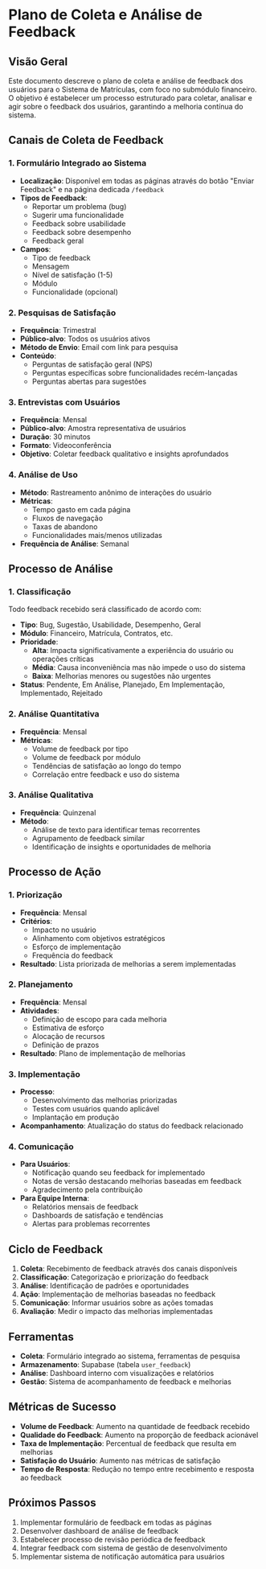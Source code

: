 # Plano de Coleta e Análise de Feedback

## Visão Geral

Este documento descreve o plano de coleta e análise de feedback dos usuários para o Sistema de Matrículas, com foco no submódulo financeiro. O objetivo é estabelecer um processo estruturado para coletar, analisar e agir sobre o feedback dos usuários, garantindo a melhoria contínua do sistema.

## Canais de Coleta de Feedback

### 1. Formulário Integrado ao Sistema

- **Localização**: Disponível em todas as páginas através do botão "Enviar Feedback" e na página dedicada `/feedback`
- **Tipos de Feedback**:
  - Reportar um problema (bug)
  - Sugerir uma funcionalidade
  - Feedback sobre usabilidade
  - Feedback sobre desempenho
  - Feedback geral
- **Campos**:
  - Tipo de feedback
  - Mensagem
  - Nível de satisfação (1-5)
  - Módulo
  - Funcionalidade (opcional)

### 2. Pesquisas de Satisfação

- **Frequência**: Trimestral
- **Público-alvo**: Todos os usuários ativos
- **Método de Envio**: Email com link para pesquisa
- **Conteúdo**:
  - Perguntas de satisfação geral (NPS)
  - Perguntas específicas sobre funcionalidades recém-lançadas
  - Perguntas abertas para sugestões

### 3. Entrevistas com Usuários

- **Frequência**: Mensal
- **Público-alvo**: Amostra representativa de usuários
- **Duração**: 30 minutos
- **Formato**: Videoconferência
- **Objetivo**: Coletar feedback qualitativo e insights aprofundados

### 4. Análise de Uso

- **Método**: Rastreamento anônimo de interações do usuário
- **Métricas**:
  - Tempo gasto em cada página
  - Fluxos de navegação
  - Taxas de abandono
  - Funcionalidades mais/menos utilizadas
- **Frequência de Análise**: Semanal

## Processo de Análise

### 1. Classificação

Todo feedback recebido será classificado de acordo com:

- **Tipo**: Bug, Sugestão, Usabilidade, Desempenho, Geral
- **Módulo**: Financeiro, Matrícula, Contratos, etc.
- **Prioridade**:
  - **Alta**: Impacta significativamente a experiência do usuário ou operações críticas
  - **Média**: Causa inconveniência mas não impede o uso do sistema
  - **Baixa**: Melhorias menores ou sugestões não urgentes
- **Status**: Pendente, Em Análise, Planejado, Em Implementação, Implementado, Rejeitado

### 2. Análise Quantitativa

- **Frequência**: Mensal
- **Métricas**:
  - Volume de feedback por tipo
  - Volume de feedback por módulo
  - Tendências de satisfação ao longo do tempo
  - Correlação entre feedback e uso do sistema

### 3. Análise Qualitativa

- **Frequência**: Quinzenal
- **Método**:
  - Análise de texto para identificar temas recorrentes
  - Agrupamento de feedback similar
  - Identificação de insights e oportunidades de melhoria

## Processo de Ação

### 1. Priorização

- **Frequência**: Mensal
- **Critérios**:
  - Impacto no usuário
  - Alinhamento com objetivos estratégicos
  - Esforço de implementação
  - Frequência do feedback
- **Resultado**: Lista priorizada de melhorias a serem implementadas

### 2. Planejamento

- **Frequência**: Mensal
- **Atividades**:
  - Definição de escopo para cada melhoria
  - Estimativa de esforço
  - Alocação de recursos
  - Definição de prazos
- **Resultado**: Plano de implementação de melhorias

### 3. Implementação

- **Processo**:
  - Desenvolvimento das melhorias priorizadas
  - Testes com usuários quando aplicável
  - Implantação em produção
- **Acompanhamento**: Atualização do status do feedback relacionado

### 4. Comunicação

- **Para Usuários**:
  - Notificação quando seu feedback for implementado
  - Notas de versão destacando melhorias baseadas em feedback
  - Agradecimento pela contribuição
- **Para Equipe Interna**:
  - Relatórios mensais de feedback
  - Dashboards de satisfação e tendências
  - Alertas para problemas recorrentes

## Ciclo de Feedback

1. **Coleta**: Recebimento de feedback através dos canais disponíveis
2. **Classificação**: Categorização e priorização do feedback
3. **Análise**: Identificação de padrões e oportunidades
4. **Ação**: Implementação de melhorias baseadas no feedback
5. **Comunicação**: Informar usuários sobre as ações tomadas
6. **Avaliação**: Medir o impacto das melhorias implementadas

## Ferramentas

- **Coleta**: Formulário integrado ao sistema, ferramentas de pesquisa
- **Armazenamento**: Supabase (tabela `user_feedback`)
- **Análise**: Dashboard interno com visualizações e relatórios
- **Gestão**: Sistema de acompanhamento de feedback e melhorias

## Métricas de Sucesso

- **Volume de Feedback**: Aumento na quantidade de feedback recebido
- **Qualidade do Feedback**: Aumento na proporção de feedback acionável
- **Taxa de Implementação**: Percentual de feedback que resulta em melhorias
- **Satisfação do Usuário**: Aumento nas métricas de satisfação
- **Tempo de Resposta**: Redução no tempo entre recebimento e resposta ao feedback

## Próximos Passos

1. Implementar formulário de feedback em todas as páginas
2. Desenvolver dashboard de análise de feedback
3. Estabelecer processo de revisão periódica de feedback
4. Integrar feedback com sistema de gestão de desenvolvimento
5. Implementar sistema de notificação automática para usuários
